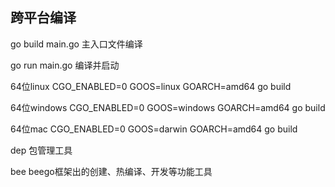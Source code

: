 ## 跨平台编译

go build main.go 主入口文件编译

go run main.go 编译并启动

64位linux    CGO_ENABLED=0 GOOS=linux GOARCH=amd64 go build

64位windows  CGO_ENABLED=0 GOOS=windows GOARCH=amd64 go build

64位mac  CGO_ENABLED=0 GOOS=darwin GOARCH=amd64 go build

dep 包管理工具

bee beego框架出的创建、热编译、开发等功能工具